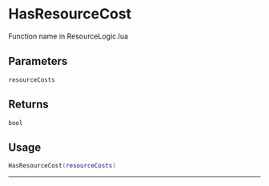 # HasResourceCost
Function name in ResourceLogic.lua
## Parameters
`resourceCosts`
## Returns
`bool`
## Usage
```lua
HasResourceCost(resourceCosts)
```
---
